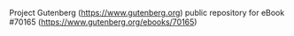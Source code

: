 Project Gutenberg (https://www.gutenberg.org) public repository for
eBook #70165 (https://www.gutenberg.org/ebooks/70165)
